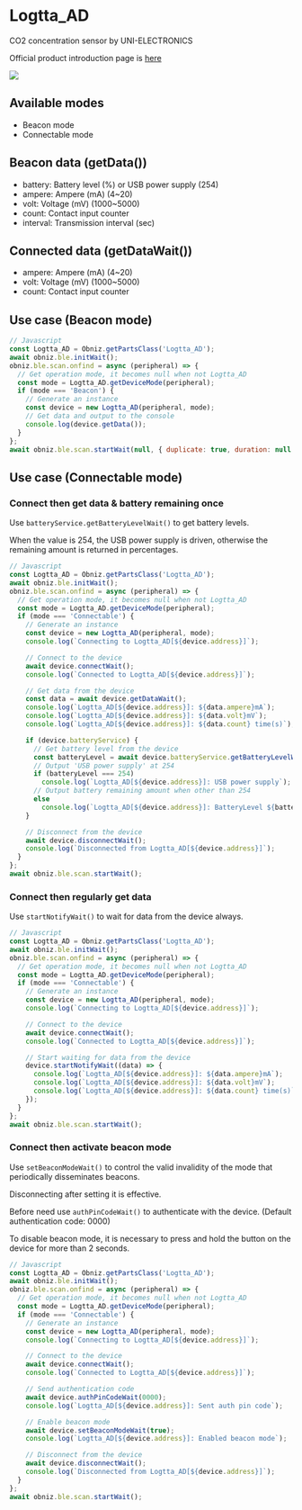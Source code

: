 # Logtta_AD

CO2 concentration sensor by UNI-ELECTRONICS

Official product introduction page is [here](http://www.uni-elec.co.jp/logtta_page.html)

![](image.jpg)

## Available modes

- Beacon mode
- Connectable mode

## Beacon data (getData())

- battery: Battery level (%) or USB power supply (254)
- ampere: Ampere (mA) (4\~20)
- volt: Voltage (mV) (1000\~5000)
- count: Contact input counter
- interval: Transmission interval (sec)

## Connected data (getDataWait())

- ampere: Ampere (mA) (4\~20)
- volt: Voltage (mV) (1000\~5000)
- count: Contact input counter

## Use case (Beacon mode)

```javascript
// Javascript
const Logtta_AD = Obniz.getPartsClass('Logtta_AD');
await obniz.ble.initWait();
obniz.ble.scan.onfind = async (peripheral) => {
  // Get operation mode, it becomes null when not Logtta_AD
  const mode = Logtta_AD.getDeviceMode(peripheral);
  if (mode === 'Beacon') {
    // Generate an instance
    const device = new Logtta_AD(peripheral, mode);
    // Get data and output to the console
    console.log(device.getData());
  }
};
await obniz.ble.scan.startWait(null, { duplicate: true, duration: null });
```

## Use case (Connectable mode)

### Connect then get data & battery remaining once

Use `batteryService.getBatteryLevelWait()` to get battery levels.

When the value is 254, the USB power supply is driven, otherwise the remaining amount is returned in percentages.

```javascript
// Javascript
const Logtta_AD = Obniz.getPartsClass('Logtta_AD');
await obniz.ble.initWait();
obniz.ble.scan.onfind = async (peripheral) => {
  // Get operation mode, it becomes null when not Logtta_AD
  const mode = Logtta_AD.getDeviceMode(peripheral);
  if (mode === 'Connectable') {
    // Generate an instance
    const device = new Logtta_AD(peripheral, mode);
    console.log(`Connecting to Logtta_AD[${device.address}]`);

    // Connect to the device
    await device.connectWait();
    console.log(`Connected to Logtta_AD[${device.address}]`);

    // Get data from the device
    const data = await device.getDataWait();
    console.log(`Logtta_AD[${device.address}]: ${data.ampere}mA`);
    console.log(`Logtta_AD[${device.address}]: ${data.volt}mV`);
    console.log(`Logtta_AD[${device.address}]: ${data.count} time(s)`);

    if (device.batteryService) {
      // Get battery level from the device
      const batteryLevel = await device.batteryService.getBatteryLevelWait();
      // Output 'USB power supply' at 254
      if (batteryLevel === 254)
        console.log(`Logtta_AD[${device.address}]: USB power supply`);
      // Output battery remaining amount when other than 254
      else
        console.log(`Logtta_AD[${device.address}]: BatteryLevel ${batteryLevel}%`);
    }

    // Disconnect from the device
    await device.disconnectWait();
    console.log(`Disconnected from Logtta_AD[${device.address}]`);
  }
};
await obniz.ble.scan.startWait();
```

### Connect then regularly get data

Use `startNotifyWait()` to wait for data from the device always.

```javascript
// Javascript
const Logtta_AD = Obniz.getPartsClass('Logtta_AD');
await obniz.ble.initWait();
obniz.ble.scan.onfind = async (peripheral) => {
  // Get operation mode, it becomes null when not Logtta_AD
  const mode = Logtta_AD.getDeviceMode(peripheral);
  if (mode === 'Connectable') {
    // Generate an instance
    const device = new Logtta_AD(peripheral, mode);
    console.log(`Connecting to Logtta_AD[${device.address}]`);

    // Connect to the device
    await device.connectWait();
    console.log(`Connected to Logtta_AD[${device.address}]`);

    // Start waiting for data from the device
    device.startNotifyWait((data) => {
      console.log(`Logtta_AD[${device.address}]: ${data.ampere}mA`);
      console.log(`Logtta_AD[${device.address}]: ${data.volt}mV`);
      console.log(`Logtta_AD[${device.address}]: ${data.count} time(s)`);
    });
  }
};
await obniz.ble.scan.startWait();
```

### Connect then activate beacon mode

Use `setBeaconModeWait()` to  control the valid invalidity of the mode that periodically disseminates beacons.

Disconnecting after setting it is effective.

Before need use `authPinCodeWait()` to authenticate with the device. (Default authentication code: 0000)

To disable beacon mode, it is necessary to press and hold the button on the device for more than 2 seconds.

```javascript
// Javascript
const Logtta_AD = Obniz.getPartsClass('Logtta_AD');
await obniz.ble.initWait();
obniz.ble.scan.onfind = async (peripheral) => {
  // Get operation mode, it becomes null when not Logtta_AD
  const mode = Logtta_AD.getDeviceMode(peripheral);
  if (mode === 'Connectable') {
    // Generate an instance
    const device = new Logtta_AD(peripheral, mode);
    console.log(`Connecting to Logtta_AD[${device.address}]`);

    // Connect to the device
    await device.connectWait();
    console.log(`Connected to Logtta_AD[${device.address}]`);

    // Send authentication code
    await device.authPinCodeWait(0000);
    console.log(`Logtta_AD[${device.address}]: Sent auth pin code`);

    // Enable beacon mode
    await device.setBeaconModeWait(true);
    console.log(`Logtta_AD[${device.address}]: Enabled beacon mode`);

    // Disconnect from the device
    await device.disconnectWait();
    console.log(`Disconnected from Logtta_AD[${device.address}]`);
  }
};
await obniz.ble.scan.startWait();
```

